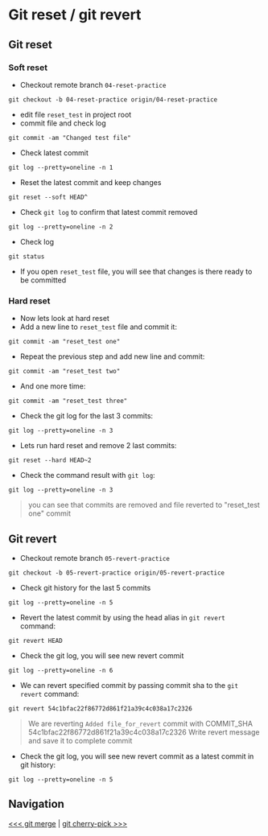 # Git reset / git revert

## Git reset

### Soft reset

- Checkout remote branch `04-reset-practice`

```shell
git checkout -b 04-reset-practice origin/04-reset-practice
```

- edit file `reset_test` in project root
- commit file and check log

```shell
git commit -am "Changed test file"
```

- Check latest commit

```shell
git log --pretty=oneline -n 1 
```

- Reset the latest commit and keep changes

```shell
git reset --soft HEAD^
```

- Check `git log` to confirm that latest commit removed

```shell
git log --pretty=oneline -n 2
```

- Check log

```
git status
```

- If you open `reset_test` file, you will see that changes is there ready to be committed 

### Hard reset

- Now lets look at hard reset
- Add a new line to `reset_test` file and commit it:

```shell
git commit -am "reset_test one"
```

- Repeat the previous step and add new line and commit:

```shell
git commit -am "reset_test two"
```

- And one more time:

```shell
git commit -am "reset_test three"
```

- Check the git log for the last 3 commits:

```shell
git log --pretty=oneline -n 3
```

- Lets run hard reset and remove 2 last commits:

```
git reset --hard HEAD~2
```

- Check the command result with `git log`:

```shell
git log --pretty=oneline -n 3
```

> you can see that commits are removed and file reverted to "reset_test one" commit

## Git revert

- Checkout remote branch `05-revert-practice`

```shell
git checkout -b 05-revert-practice origin/05-revert-practice
```

- Check git history for the last 5 commits

```shell
git log --pretty=oneline -n 5
```

- Revert the latest commit by using the head alias in `git revert` command:

```shell
git revert HEAD
```

- Check the git log, you will see new revert commit

```shell
git log --pretty=oneline -n 6
```

- We can revert specified commit by passing commit sha to the `git revert` command:

```shell
git revert 54c1bfac22f86772d861f21a39c4c038a17c2326
```

> We are reverting `Added file_for_revert` commit with COMMIT_SHA 54c1bfac22f86772d861f21a39c4c038a17c2326
> Write revert message and save it to complete commit

- Check the git log, you will see new revert commit as a latest commit in git history:

```shell
git log --pretty=oneline -n 5
```

## Navigation

[<<< git merge](../03_merge/README.md) |
[git cherry-pick >>>](../05_cherry_pick/README.md)
